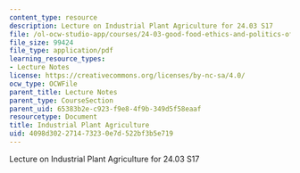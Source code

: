 ```yaml
---
content_type: resource
description: Lecture on Industrial Plant Agriculture for 24.03 S17
file: /ol-ocw-studio-app/courses/24-03-good-food-ethics-and-politics-of-food-spring-2017/4098d302271473230e7d522bf3b5e719_MIT24_03S17_lec20.pdf
file_size: 99424
file_type: application/pdf
learning_resource_types:
- Lecture Notes
license: https://creativecommons.org/licenses/by-nc-sa/4.0/
ocw_type: OCWFile
parent_title: Lecture Notes
parent_type: CourseSection
parent_uid: 65383b2e-c923-f9e8-4f9b-349d5f58eaaf
resourcetype: Document
title: Industrial Plant Agriculture
uid: 4098d302-2714-7323-0e7d-522bf3b5e719
---
```

Lecture on Industrial Plant Agriculture for 24.03 S17